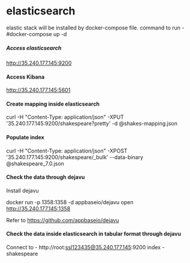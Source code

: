 # elasticsearch

elastic stack will be installed by docker-compose file.
command to run - #docker-compose up -d

##### Access elasticsearch
http://35.240.177.145:9200

#### Access Kibana
http://35.240.177.145:5601

#### Create mapping inside elasticsearch
curl -H "Content-Type: application/json" -XPUT '35.240.177.145:9200/shakespeare?pretty' -d @shakes-mapping.json

#### Populate index
curl  -H "Content-Type: application/json" -XPOST '35.240.177.145:9200/shakespeare/_bulk' --data-binary @shakespeare_7.0.json

#### Check the data through dejavu

Install dejavu

docker run -p 1358:1358 -d appbaseio/dejavu
open http://35.240.177.145:1358

Refer to https://github.com/appbaseio/dejavu

#### Check the data inside elasticsearch in tabular format through dejavu
Connect to - http://root:ssl123435@35.240.177.145:9200
index - shakespeare
